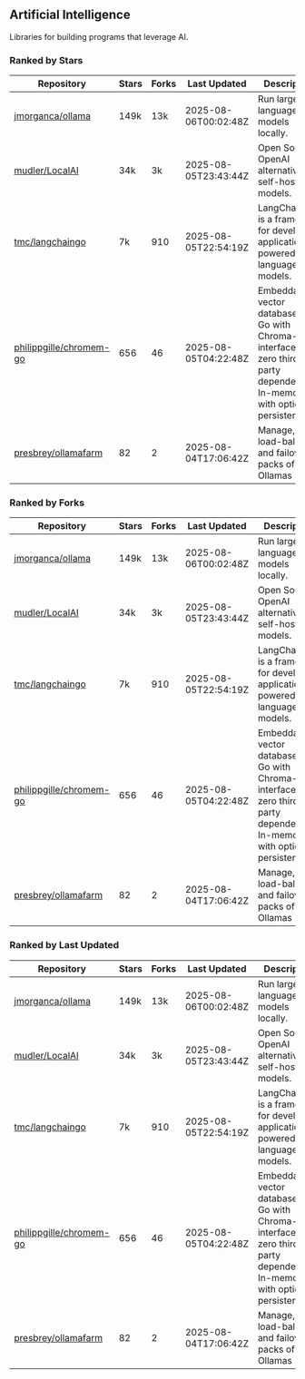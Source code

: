## Artificial Intelligence

Libraries for building programs that leverage AI.

### Ranked by Stars

| Repository | Stars | Forks | Last Updated | Description | 
|------------|-------|-------|--------------|-------------|
| [jmorganca/ollama](https://github.com/jmorganca/ollama) | 149k | 13k | 2025-08-06T00:02:48Z |  Run large language models locally. |
| [mudler/LocalAI](https://github.com/mudler/LocalAI) | 34k | 3k | 2025-08-05T23:43:44Z |  Open Source OpenAI alternative, self-host AI models. |
| [tmc/langchaingo](https://github.com/tmc/langchaingo) | 7k | 910 | 2025-08-05T22:54:19Z |  LangChainGo is a framework for developing applications powered by language models. |
| [philippgille/chromem-go](https://github.com/philippgille/chromem-go) | 656 | 46 | 2025-08-05T04:22:48Z |  Embeddable vector database for Go with Chroma-like interface and zero third-party dependencies. In-memory with optional persistence. |
| [presbrey/ollamafarm](https://github.com/presbrey/ollamafarm) | 82 | 2 | 2025-08-04T17:06:42Z |  Manage, load-balance, and failover packs of Ollamas |

### Ranked by Forks

| Repository | Stars | Forks | Last Updated | Description | 
|------------|-------|-------|--------------|-------------|
| [jmorganca/ollama](https://github.com/jmorganca/ollama) | 149k | 13k | 2025-08-06T00:02:48Z |  Run large language models locally. |
| [mudler/LocalAI](https://github.com/mudler/LocalAI) | 34k | 3k | 2025-08-05T23:43:44Z |  Open Source OpenAI alternative, self-host AI models. |
| [tmc/langchaingo](https://github.com/tmc/langchaingo) | 7k | 910 | 2025-08-05T22:54:19Z |  LangChainGo is a framework for developing applications powered by language models. |
| [philippgille/chromem-go](https://github.com/philippgille/chromem-go) | 656 | 46 | 2025-08-05T04:22:48Z |  Embeddable vector database for Go with Chroma-like interface and zero third-party dependencies. In-memory with optional persistence. |
| [presbrey/ollamafarm](https://github.com/presbrey/ollamafarm) | 82 | 2 | 2025-08-04T17:06:42Z |  Manage, load-balance, and failover packs of Ollamas |

### Ranked by Last Updated

| Repository | Stars | Forks | Last Updated | Description | 
|------------|-------|-------|--------------|-------------|
| [jmorganca/ollama](https://github.com/jmorganca/ollama) | 149k | 13k | 2025-08-06T00:02:48Z |  Run large language models locally. |
| [mudler/LocalAI](https://github.com/mudler/LocalAI) | 34k | 3k | 2025-08-05T23:43:44Z |  Open Source OpenAI alternative, self-host AI models. |
| [tmc/langchaingo](https://github.com/tmc/langchaingo) | 7k | 910 | 2025-08-05T22:54:19Z |  LangChainGo is a framework for developing applications powered by language models. |
| [philippgille/chromem-go](https://github.com/philippgille/chromem-go) | 656 | 46 | 2025-08-05T04:22:48Z |  Embeddable vector database for Go with Chroma-like interface and zero third-party dependencies. In-memory with optional persistence. |
| [presbrey/ollamafarm](https://github.com/presbrey/ollamafarm) | 82 | 2 | 2025-08-04T17:06:42Z |  Manage, load-balance, and failover packs of Ollamas |

